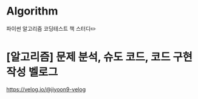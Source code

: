 # Algorithm
파이썬 알고리즘 코딩테스트 책 스터디✏️


# [알고리즘] 문제 분석, 슈도 코드, 코드 구현 작성 벨로그
https://velog.io/@jiyoon9-velog
